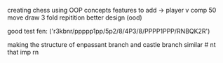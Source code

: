 creating chess using OOP concepts
features to add ->
player v comp
50 move draw
3 fold repitition
better design (ood)

good test fen: ('r3kbnr/ppppp1pp/5p2/8/4P3/8/PPPP1PPP/RNBQK2R')

making the structure of enpassant branch and castle branch similar # nt that imp rn